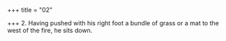 +++
title = "02"

+++
2. Having pushed with his right foot a bundle of grass or a mat to the west of the fire, he sits down.

